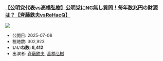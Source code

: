 ### [【公明党代表vs高橋弘樹】公明党にNG無し質問！毎年数兆円の財源は？【斉藤鉄夫vsReHacQ】](https://www.youtube.com/watch?v=LX3Ro3GwfAw)
[![](https://img.youtube.com/vi/LX3Ro3GwfAw/sddefault.jpg)](https://www.youtube.com/watch?v=LX3Ro3GwfAw)
-   公開日: 2025-07-08
-   視聴数: 302,923
-   **いいね数: 8,412**
-   出演者: [斉藤鉄夫](/rehacq_fan/people/斉藤鉄夫 "wikilink"), [高橋弘樹](/rehacq_fan/people/高橋弘樹 "wikilink")
